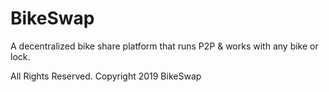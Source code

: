 # BikeSwap
A decentralized bike share platform that runs P2P &amp; works with any bike or lock.

All Rights Reserved. Copyright 2019 BikeSwap
